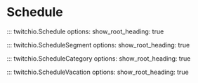 # Schedule

::: twitchio.Schedule
    options:
      show_root_heading: true

::: twitchio.ScheduleSegment
    options:
      show_root_heading: true

::: twitchio.ScheduleCategory
    options:
      show_root_heading: true

::: twitchio.ScheduleVacation
    options:
      show_root_heading: true